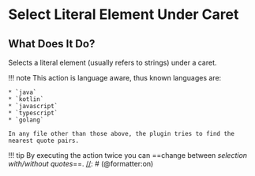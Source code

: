 # Select Literal Element Under Caret

## What Does It Do?

Selects a literal element (usually refers to strings) under a caret.

[//]: # (@formatter:off)
!!! note
    This action is language aware, thus known languages are:

    * `java`
    * `kotlin`
    * `javascript`
    * `typescript`
    * `golang`

    In any file other than those above, the plugin tries to find the nearest quote pairs.

!!! tip
    By executing the action twice you can ==change between _selection with/without quotes_==.
[//]: # (@formatter:on)
